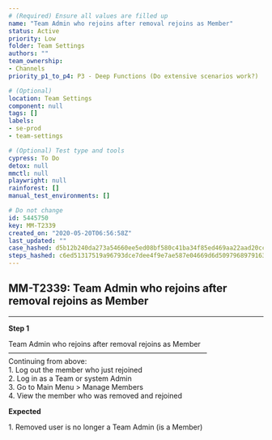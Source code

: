 ```yaml
---
# (Required) Ensure all values are filled up
name: "Team Admin who rejoins after removal rejoins as Member"
status: Active
priority: Low
folder: Team Settings
authors: ""
team_ownership: 
- Channels
priority_p1_to_p4: P3 - Deep Functions (Do extensive scenarios work?)

# (Optional)
location: Team Settings
component: null
tags: []
labels: 
- se-prod
- team-settings

# (Optional) Test type and tools
cypress: To Do
detox: null
mmctl: null
playwright: null
rainforest: []
manual_test_environments: []

# Do not change
id: 5445750
key: MM-T2339
created_on: "2020-05-20T06:56:58Z"
last_updated: ""
case_hashed: d5b12b240da273a54660ee5ed08bf580c41ba34f85ed469aa22aad20ccef707d158f054e53c91e89fd47de2412a3bbca
steps_hashed: c6ed51317519a96793dce7dee4f9e7ae587e04669d6d5097968979163e99fe19ef861b326192b3848505e9c523314d26
---
```


<!-- (Auto-generated) Based on frontmatter's "key" and "name" -->

## MM-T2339: Team Admin who rejoins after removal rejoins as Member

---

**Step 1**

Team Admin who rejoins after removal rejoins as Member\
————————————————————————————\
Continuing from above:\
1\. Log out the member who just rejoined\
2\. Log in as a Team or system Admin\
3\. Go to Main Menu > Manage Members\
4\. View the member who was removed and rejoined

**Expected**

1\. Removed user is no longer a Team Admin (is a Member)
